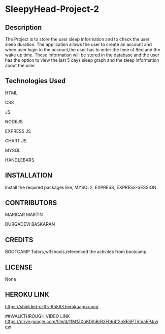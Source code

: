 # SleepyHead-Project-2 

## Description

The Project is to store the user sleep information and to check the user sleep duration. The appilcation allows the user to create an account and when user login to the account,the user has to enter the time of Bed and the wake up time. These information will be stored in the database and the user has the option to view the last 5 days  sleep graph and the sleep information about the user.


## Technologies Used
HTML

CSS

JS

NODEJS

EXPRESS JS

CHART JS

MYSQL

HANDLEBARS

## INSTALLATION

Install the required packages like, MYSQL2, EXPRESS, EXPRESS-SESSION.

## CONTRIBUTORS

MARICAR MARTIN

DURGADEVI BASKARAN

## CREDITS

BOOTCAMP Tutors,w3shools,referenced the activites from bootcamp. 

## LICENSE

None

## HEROKU LINK
https://shielded-cliffs-95563.herokuapp.com/

##WALKTHROUGH VIDEO LINK
https://drive.google.com/file/d/11M1Z0bKtShBrB3Fb64f2n8ESPTVmaEPJ/view
